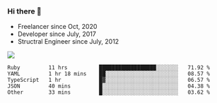 ### Hi there 👋

- Freelancer since Oct, 2020
- Developer since July, 2017
- Structral Engineer since July, 2012

<img src="https://github-readme-stats.vercel.app/api?username=an-lee&show_icons=true&icon_color=0366d6&text_color=24292e&bg_color=ffffff&hide_title=true" />

<!--START_SECTION:waka-->
```text
Ruby         11 hrs          ██████████████████░░░░░░░   71.92 % 
YAML         1 hr 18 mins    ██░░░░░░░░░░░░░░░░░░░░░░░   08.57 % 
TypeScript   1 hr            █▓░░░░░░░░░░░░░░░░░░░░░░░   06.57 % 
JSON         40 mins         █░░░░░░░░░░░░░░░░░░░░░░░░   04.38 % 
Other        33 mins         █░░░░░░░░░░░░░░░░░░░░░░░░   03.62 % 
```
<!--END_SECTION:waka-->
